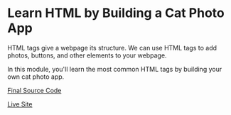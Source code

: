 # Learn HTML by Building a Cat Photo App

HTML tags give a webpage its structure. We can use HTML tags to add photos, buttons, and other elements to your webpage.

In this module, you'll learn the most common HTML tags by building your own cat photo app.

[Final Source Code](https://github.com/Lenahappy24/freeCodeCamp_Responsive_Web_Design_Solution/blob/main/01-Learn%20HTML%20by%20Building%20a%20Cat%20Photo%20App/CatPhotoApp.html)

[Live Site](https://replit.com/@lenawang687/CatPhotoApp?v=1)
